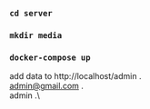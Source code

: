 ### `cd server`
### `mkdir media`


### `docker-compose up`

add data to http://localhost/admin .\
admin@gmail.com .\
admin .\
